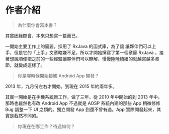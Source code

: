 # 作者介紹

> 為什麼你會寫本書？

其實因緣際會，本來只想寫一篇而已。

一開始主要工作上的需要，採用了 RxJava 的函式庫，為了讓 讓夥伴們可以上手，但是它的「上手」文章略嫌不足，所以才開始撰寫了第一個章節 RxJava ，接著想說順便把之前的一些經驗讓夥伴們可以瞭解，慢慢陸陸續續的就越寫越多章節，就變成這樣了。

> 你是哪時候開始接觸 Android App 開發？

2013 年，九月份左右才開始。到現在 2015 年約兩年多。

其實一開始是在手機系統廠工作，做了三年，從 2010 年中開始的到 2013 年中。那時也雖然也有改 Android App 不過就是 AOSP 系統內建的那些 App 稍微修修 Bug 調整一下 UI 之類的。獨立開發 App 到還不曾有過。App 實際開發起來，其實是截然不同的。

> 你現在在哪工作？待遇如何？